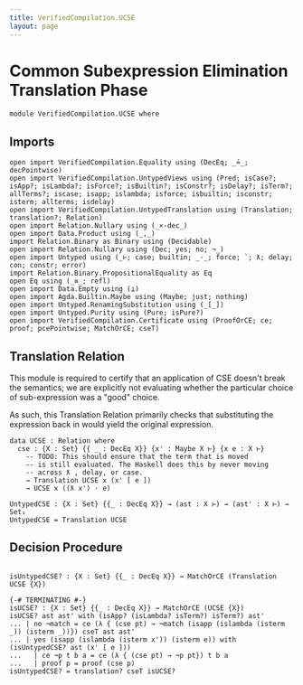 ```yaml
---
title: VerifiedCompilation.UCSE
layout: page
---
```


# Common Subexpression Elimination Translation Phase
```
module VerifiedCompilation.UCSE where

```
## Imports

```
open import VerifiedCompilation.Equality using (DecEq; _≟_; decPointwise)
open import VerifiedCompilation.UntypedViews using (Pred; isCase?; isApp?; isLambda?; isForce?; isBuiltin?; isConstr?; isDelay?; isTerm?; allTerms?; iscase; isapp; islambda; isforce; isbuiltin; isconstr; isterm; allterms; isdelay)
open import VerifiedCompilation.UntypedTranslation using (Translation; translation?; Relation)
open import Relation.Nullary using (_×-dec_)
open import Data.Product using (_,_)
import Relation.Binary as Binary using (Decidable)
open import Relation.Nullary using (Dec; yes; no; ¬_)
open import Untyped using (_⊢; case; builtin; _·_; force; `; ƛ; delay; con; constr; error)
import Relation.Binary.PropositionalEquality as Eq
open Eq using (_≡_; refl)
open import Data.Empty using (⊥)
open import Agda.Builtin.Maybe using (Maybe; just; nothing)
open import Untyped.RenamingSubstitution using (_[_])
open import Untyped.Purity using (Pure; isPure?)
open import VerifiedCompilation.Certificate using (ProofOrCE; ce; proof; pcePointwise; MatchOrCE; cseT)
```
## Translation Relation

This module is required to certify that an application of CSE doesn't break the
semantics; we are explicitly not evaluating whether the particular choice of
sub-expression was a "good" choice.

As such, this Translation Relation primarily checks that substituting the expression
back in would yield the original expression.

```
data UCSE : Relation where
  cse : {X : Set} {{ _ : DecEq X}} {x' : Maybe X ⊢} {x e : X ⊢}
    -- TODO: This should ensure that the term that is moved
    -- is still evaluated. The Haskell does this by never moving
    -- across ƛ , delay, or case.
    → Translation UCSE x (x' [ e ])
    → UCSE x ((ƛ x') · e)

UntypedCSE : {X : Set} {{_ : DecEq X}} → (ast : X ⊢) → (ast' : X ⊢) → Set₁
UntypedCSE = Translation UCSE

```

## Decision Procedure

```

isUntypedCSE? : {X : Set} {{_ : DecEq X}} → MatchOrCE (Translation UCSE {X})

{-# TERMINATING #-}
isUCSE? : {X : Set} {{_ : DecEq X}} → MatchOrCE (UCSE {X})
isUCSE? ast ast' with (isApp? (isLambda? isTerm?) isTerm?) ast'
... | no ¬match = ce (λ { (cse pt) → ¬match (isapp (islambda (isterm _)) (isterm _))}) cseT ast ast'
... | yes (isapp (islambda (isterm x')) (isterm e)) with (isUntypedCSE? ast (x' [ e ]))
...   | ce ¬p t b a = ce (λ { (cse pt) → ¬p pt}) t b a
...   | proof p = proof (cse p)
isUntypedCSE? = translation? cseT isUCSE?
```
